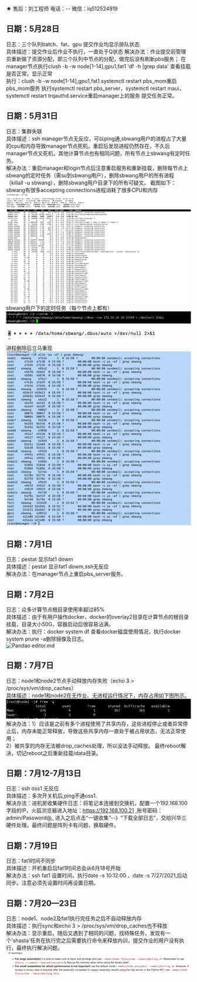 ★ 售后：刘工程师  电话：--  微信：lq512524919   

## 日期：5月28日    
日志：三个队列batch、fat、gpu 提交作业均显示排队状态   
具体描述：提交作业后作业不执行，一直处于Q状态
解决办法：作业提交前管理员重新做了资源分配，即三个队列中节点的分配，做完后没有刷新pbs服务；
         在manager节点执行clush -b -w node[1-14],gpu1,fat1 'df -h |grep data' 查看挂载是否正常，显示正常   
         执行：clush -b -w node[1-14],gpu1,fat1 systemctl restart pbs_mom重启pbs_mom服务
         执行systemctl restart pbs_server，systemctl restart maui，systemctl restart trqauthd.service重启manager上的服务
         提交任务正常。

  ## 日期：5月31日    
日志：集群失联   
具体描述：ssh manager节点无反应，可以ping通,sbwang用户的进程占了大量的cpu和内存导致manager节点死机，重启后发现进程仍然存在，不久后manager节点又死机，其他计算节点也有相同问题，所有节点上sbwang有定时任务。   
解决办法：重启manager和login节点后注意重启服务和重新挂载，删除每节点上sbwang的定时任务（需su到sbwang用户），删除sbwang用户的所有进程（killall -u sbwang），删除sbwang用户目录下的所有可疑文。                 截图如下：   
         sbwang有很多accepting connections进程消耗了很多CPU和内存
![Pandao editor.md](https://raw.githubusercontent.com/xjtu-omics/cluster/main/pictures/PID.png "Pandao editor.md")   
         sbwang用户下的定时任务（每个节点上都有）   
![Pandao editor.md](https://raw.githubusercontent.com/xjtu-omics/cluster/main/pictures/crontab.png "Pandao editor.md")   
           
![Pandao editor.md](https://raw.githubusercontent.com/xjtu-omics/cluster/main/pictures/crontab1.png "Pandao editor.md")    
         进程删除后立马重现   
![Pandao editor.md](https://raw.githubusercontent.com/xjtu-omics/cluster/main/pictures/nodes.png "Pandao editor.md")    


## 日期：7月1日    
日志：pestat 显示fat1 dowm   
具体描述：pestat 显示fat1 dowm,ssh无反应      
解决办法：在manager节点上重启pbs_server服务。   

## 日期：7月2日    
日志：众多计算节点根目录使用率超过85%    
具体描述：由于有用户操作docker，docker的overlay2目录在计算节点的根目录挂载，目录大小50G，容器启动后很容易沾满。     
解决办法：执行：docker system df 查看docker磁盘使用情况，执行docker system prune -a删除镜像及日志。   
![Pandao editor.md](https://raw.githubusercontent.com/xjtu-omics/cluster/main/pictures/storage.png "Pandao editor.md")    

## 日期：7月7日    
日志：node1和node2节点手动释放内存失败（echo 3 > /proc/sys/vm/drop_caches）   
具体描述：node1和node2在无作业、无进程运行情况下，内存占用如下图所示。   
![Pandao editor.md](https://raw.githubusercontent.com/xjtu-omics/cluster/main/pictures/node1.png "Pandao editor.md")    
解决办法：1）应该是之前有多个进程使用了共享内存，这些进程停止或者异常停止后，内存未能正常释放，导致这些共享内存一直处于被占用状态，无法正常使用；    
         2）被共享的内存无法被drop_caches处理，所以没法手动释放。
         最终reboot解决，切记reboot之后重新挂载/data目录。    
        
## 日期：7月12-7月13日    
日志：ssh oss1 无反应   
具体描述：多次开关机后,ping不通oss1.   
解决办法：进机房收集硬件日志：将笔记本连接到交换机，配置一个192.168.100字段的IP，火狐浏览器进入地址：https://192.168.100.21 ,账号密码：admin/Password@_ 进入之后点击“一键收集”--》“下载全部日志”，交给兴华三硬件处理。最终问题是阵列卡有问题，换取硬件。    

## 日期：7月19日      
日志：fat1时间不同步   
具体描述：开机重启后fat1时间总会从6月18号开始   
解决办法：ssh fat1 设置时间，执行date -s 10:12:00 、date -s 7/27/2021,后动同步。注意必须先设置时间再设置日期。   


## 日期：7月20—23日      
日志：node1、node2及fat1执行完任务之后不自动释放内存    
具体描述：执行sync和echo 3 > /proc/sys/vm/drop_caches也不释放   
解决办法：显示重启。随后又遇到了相同的问题，找特殊任务，发现有一个'shasta'任务在执行完之后需要执行命令来释放内训，提交作业的用户没有执行，最终执行解决问题。   
![Pandao editor.md](https://raw.githubusercontent.com/xjtu-omics/cluster/main/pictures/shasta.png "Pandao editor.md")
